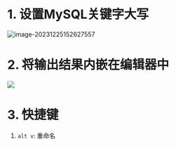 # 1. 设置MySQL关键字大写

![image-20231225152627557](https://dawn1314.oss-cn-beijing.aliyuncs.com/typoraimg/202312251526684.png)



# 2. 将输出结果内嵌在编辑器中

![](https://dawn1314.oss-cn-beijing.aliyuncs.com/typoraimg/202312251547852.png)



# 3. 快捷键

1. `alt v`: 重命名